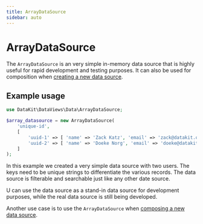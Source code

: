 ```yaml
---
title: ArrayDataSource
sidebar: auto
---
```


# ArrayDataSource

The `ArrayDataSource` is an very simple in-memory data source that is highly useful for rapid development and testing
purposes. It can also be used for composition when [creating a new data source](./10-create-a-data-source.md).

## Example usage

```php
use DataKit\DataViews\Data\ArrayDataSource;

$array_datasource = new ArrayDataSource( 
    'unique-id',
    [
        'uuid-1' => [ 'name' => 'Zack Katz', 'email' => 'zack@datakit.org' ],
        'uuid-2' => [ 'name' => 'Doeke Norg', 'email' => 'doeke@datakit.org' ],
    ]
);
```

In this example we created a very simple data source with two users. The keys need to be unique strings to differentiate
the various records. The data source is filterable and searchable just like any other date source.

U can use the data source as a stand-in data source for development purposes, while the real data source is still being
developed.

Another use case is to use the `ArrayDataSource`
when [composing a new data source](./10-create-a-data-source.md#composing-a-data-source). 
